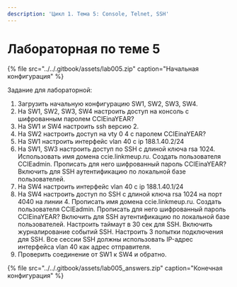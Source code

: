 ```yaml
---
description: 'Цикл 1. Тема 5: Console, Telnet, SSH'
---
```


# Лабораторная по теме 5

{% file src="../../.gitbook/assets/lab005.zip" caption="Начальная конфигурация" %}

Задание для лабораторной:

1. Загрузить начальную конфигурацию SW1, SW2, SW3, SW4.
2. На SW1, SW2, SW3, SW4 настроить доступ на консоль с шифрованным паролем CCIEinaYEAR?
3. На  SW1 и SW4 настроить ssh версию 2.
4. На SW2 настроить доступ на vty 0 4 с паролем CCIEinaYEAR?
5. На SW1 настроить интерфейс vlan 40 c ip 188.1.40.2/24
6. На SW1, SW3 настроить доступ по SSH c длиной ключа rsa 1024. Использовать имя домена ccie.linkmeup.ru. Создать пользователя CCIEadmin. Прописать для него шифрованный пароль CCIEinaYEAR? Включить для SSH аутентификацию по локальной базе пользователей.
7. На SW4 настроить интерфейс vlan 40 c ip 188.1.40.1/24
8. На SW4  настроить доступ по SSH c длиной ключа rsa 1024 на порт 4040 на линии 4. Прописать имя домена ccie.linkmeup.ru. Создать пользователя CCIEadmin. Прописать для него шифрованный пароль CCIEinaYEAR? Включить для SSH аутентификацию по локальной базе пользователей. Настроить таймаут в 30 сек для SSH. Включить журналирование событий SSH. Настроить 3 попытки подключения для SSH. Все сессии SSH должны использовать IP-адрес интерфейса vlan 40 как адрес отправителя.
9. Проверить соединение от SW1 к SW4 и обратно.

{% file src="../../.gitbook/assets/lab005\_answers.zip" caption="Конечная конфигурация" %}

